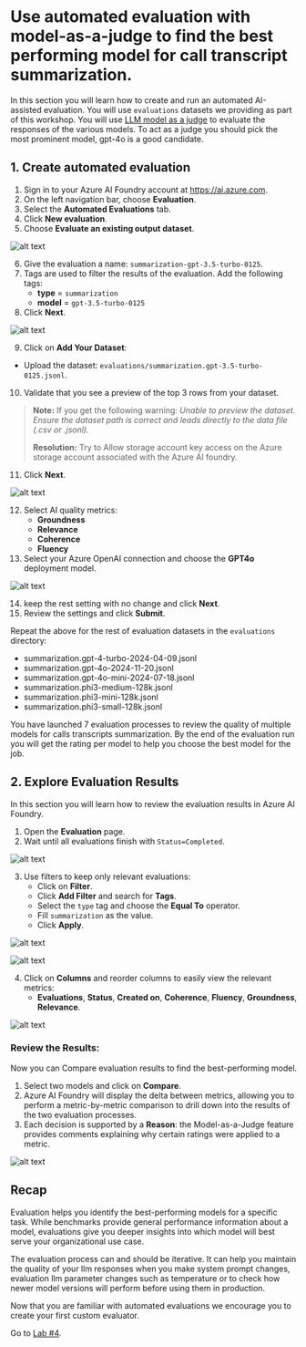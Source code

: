 # Use automated evaluation with model-as-a-judge to find the best performing model for call transcript summarization.

In this section you will learn how to create and run an automated AI-assisted evaluation.
You will use `evaluations` datasets we providing as part of this workshop.
You will use [LLM model as a judge](https://learn.microsoft.com/en-us/azure/databricks/generative-ai/agent-evaluation/llm-judge-metrics) to evaluate the responses of the various models. To act as a judge you should pick the most prominent model, gpt-4o is a good candidate.

## 1. Create automated evaluation

1. Sign in to your Azure AI Foundry account at https://ai.azure.com.
2. On the left navigation bar, choose **Evaluation**.
3. Select the **Automated Evaluations** tab.
4. Click **New evaluation**.
5. Choose **Evaluate an existing output dataset**.

![alt text](assets/lab3-1.png)

6. Give the evaluation a name: `summarization-gpt-3.5-turbo-0125`.
7. Tags are used to filter the results of the evaluation. Add the following tags:
   - **type** = `summarization`
   - **model** = `gpt-3.5-turbo-0125`
8. Click **Next**.

![alt text](assets/lab3-2.png)

9.  Click on **Add Your Dataset**:
   - Upload the dataset: `evaluations/summarization.gpt-3.5-turbo-0125.jsonl`.
10. Validate that you see a preview of the top 3 rows from your dataset.

> **Note:** If you get the following warning: *Unable to preview the dataset. Ensure the dataset path is correct and leads directly to the data file (.csv or .jsonl).*
>
> **Resolution:** Try to Allow storage account key access on the Azure storage account associated with the Azure AI foundry.
11. Click **Next**.

![alt text](assets/lab3-3.png)

12. Select AI quality metrics:
    - **Groundness**
    - **Relevance**
    - **Coherence**
    - **Fluency**
13. Select your Azure OpenAI connection and choose the **GPT4o** deployment model.

![alt text](assets/lab3-4.png)

14. keep the rest setting with no change and click **Next**.
15. Review the settings and click **Submit**.


Repeat the above for the rest of evaluation datasets in the `evaluations` directory:
- summarization.gpt-4-turbo-2024-04-09.jsonl
- summarization.gpt-4o-2024-11-20.jsonl
- summarization.gpt-4o-mini-2024-07-18.jsonl
- summarization.phi3-medium-128k.jsonl
- summarization.phi3-mini-128k.jsonl
- summarization.phi3-small-128k.jsonl

You have launched 7 evaluation processes to review the quality of multiple models for calls transcripts summarization. By the end of the evaluation run you will get the rating per model to help you choose the best model for the job.

## 2. Explore Evaluation Results

In this section you will learn how to review the evaluation results in Azure AI Foundry. 

1. Open the **Evaluation** page.
2. Wait until all evaluations finish with `Status=Completed`.

![alt text](assets/lab3-5.png)

3. Use filters to keep only relevant evaluations:
   - Click on **Filter**.
   - Click **Add Filter** and search for **Tags**.
   - Select the `type` tag and choose the **Equal To** operator.
   - Fill `summarization` as the value.
   - Click **Apply**.

![alt text](assets/lab3-6.png)

![alt text](assets/lab3-7.png)

4. Click on **Columns** and reorder columns to easily view the relevant metrics:
   - **Evaluations**, **Status**, **Created on**, **Coherence**, **Fluency**, **Groundness**, **Relevance**.

![alt text](assets/lab3-8.png)

### Review the Results:

Now you can  Compare evaluation results to find the best-performing model.


1. Select two models and click on **Compare**.
2. Azure AI Foundry will display the delta between metrics, allowing you to perform a metric-by-metric comparison to drill down into the results of the two evaluation processes.
3. Each decision is supported by a **Reason**: the Model-as-a-Judge feature provides comments explaining why certain ratings were applied to a metric.

![alt text](assets/lab3-9.png)

## Recap

Evaluation helps you identify the best-performing models for a specific task. While benchmarks provide general performance information about a model, evaluations give you deeper insights into which model will best serve your organizational use case.

The evaluation process can and should be iterative. It can help you maintain the quality of your llm responses when you make system prompt changes, evaluation llm parameter changes such as temperature or to check how newer model versions will perform before using them in production.

Now that you are familiar with automated evaluations we encourage you to create your first custom evaluator.

Go to [Lab #4](./lab4_custom_evaluator.md).